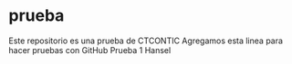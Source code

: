 # prueba
Este repositorio es una prueba de CTCONTIC
Agregamos esta linea para hacer pruebas con GitHub
Prueba 1 Hansel
